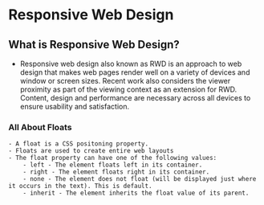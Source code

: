 # Responsive Web Design

## What is Responsive Web Design?

  - Responsive web design also known as RWD is an approach to web design that makes web pages render well on a variety of devices and window or screen sizes. Recent work also considers the viewer proximity as part of the viewing context as an extension for RWD. Content, design and performance are necessary across all devices to ensure usability and satisfaction.

  ### All About Floats

    - A float is a CSS positoning property.
    - Floats are used to create entire web layouts
    - The float property can have one of the following values:
        - left - The element floats left in its container.
        - right - The element floats right in its container.
        - none - The element does not float (will be displayed just where it occurs in the text). This is default.
        - inherit - The element inherits the float value of its parent.
